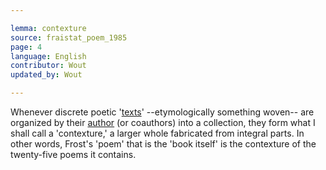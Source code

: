 ```yaml
---

lemma: contexture
source: fraistat_poem_1985
page: 4
language: English
contributor: Wout
updated_by: Wout

---
```


Whenever discrete poetic '[texts](text.html)' --etymologically  something woven-- are organized by their [author](author.html) (or coauthors) into a collection, they form what I shall call a 'contexture,' a larger whole fabricated from integral parts. In other words, Frost's 'poem' that is the 'book itself' is the contexture of the twenty-five poems it contains.
